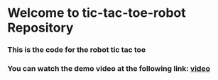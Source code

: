 # Welcome to tic-tac-toe-robot Repository


### This is the code for the robot tic tac toe
### You can watch the demo video at the following link: [video](https://www.youtube.com/watch?v=E3E8iqlDnaM)
